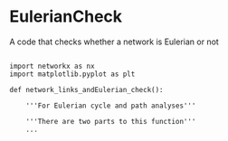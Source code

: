# EulerianCheck
A code that checks whether a network is Eulerian or not

<pre><code class="python">
import networkx as nx
import matplotlib.pyplot as plt

def network_links_andEulerian_check():
    
    '''For Eulerian cycle and path analyses'''
    
    '''There are two parts to this function'''
    ...
</pre></code>
